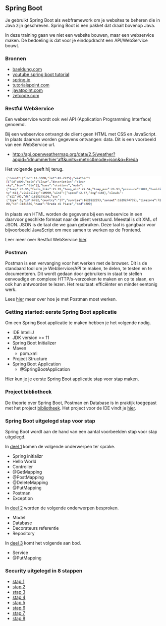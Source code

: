 ## Spring Boot

Je gebruikt Spring Boot als webframework om je websites te beheren die in Java zijn geschreven. Spring Boot is een pakket dat draait bovenop Java.

In deze training gaan we niet een website bouwen, maar een webservice maken. De bedoeling is dat voor je eindopdracht een API/WebService bouwt.

### Bronnen

- <a href="https://www.baeldung.com/" target="_blank">baeldung.com</a>
- <a href="https://www.youtube.com/watch?v=9SGDpanrc8U" target="_blank">youtube spring boot tutorial</a>
- <a href="https://spring.io/" target="_blank">spring.io</a>
- <a href="https://www.tutorialspoint.com/spring_boot/index.htm" target="_blank">tutorialspoint.com</a>
- <a href="https://www.javatpoint.com/spring-boot-tutorial" target="_blank">javatpoint.com</a>
- <a href="https://zetcode.com/all/#springboot" target="_blank">zetcode.com</a>

### Restful WebService

Een webservice wordt ook wel API (Application Programming Interface) genoemd.

Bij een webservice ontvangt de client geen HTML met CSS en JavaScript. In plaats daarvan worden gegevens ontvangen: data. Dit is een voorbeeld van een WebService url.

- http://api.openweathermap.org/data/2.5/weather?appid='idnummerhier'aff&units=metric&mode=json&q=Breda

Het volgende geeft hij terug.

![img.png](images/img.png)

In plaats van HTML worden de gegevens bij een webservice in een daarvoor geschikte formaat naar de client verstuurd. Meestal is dit XML of JSON. JSON is de taal die we gaan gebruiken. Deze taal is gangbaar voor bijvoorbeeld JavaScript om mee samen te werken op de Frontend.

Leer meer over Restful WebService [hier](restful_api.md).

### Postman

Postman is een vervanging voor het werken met de browser. Dit is de standaard tool om je WebService/API te maken, te delen, te testen en te documenteren. Dit wordt gedaan door gebruikers in staat te stellen eenvoudige en complexe HTTP/s-verzoeken te maken en op te slaan, en ook hun antwoorden te lezen. Het resultaat: efficiënter en minder eentonig werk.

Lees [hier](postman.md) meer over hoe je met Postman moet werken.

### Getting started: eerste Spring Boot applicatie

Om een Spring Boot applicatie te maken hebben je het volgende nodig.

- IDE IntelliJ
- JDK version >= 11
- Spring Boot Initializer
- Maven
    - pom.xml
- Project Structure
- Spring Boot Application
    - @SpringBootApplication

[Hier](springboot.md) kun je je eerste Spring Boot applicatie stap voor stap maken.

### Project bibliotheek

De theorie over Spring Boot, Postman en Database is in praktijk toegepast met het project [bibliotheek](bibliotheek.md). Het project voor de IDE vindt je [hier](https://github.com/danielle076/library_springboot).

### Spring Boot uitgelegd stap voor stap

Spring Boot wordt aan de hand van een aantal voorbeelden stap voor stap uitgelegd.

In [deel 1](questions.md) komen de volgende onderwerpen ter sprake.

- Spring initializr
- Hello World
- Controller
- @GetMapping
- @PostMapping
- @DeleteMapping
- @PutMapping
- Postman
- Exception

In [deel 2](questions.md) worden de volgende onderwerpen besproken.

- Model
- Database
- Decorateurs referentie
- Repository

In [deel 3](questions.md) komt het volgende aan bod.

- Service
- @PutMapping

### Security uitgelegd in 8 stappen

- [stap 1](security.md)
- [stap 2](security_pt2.md)
- [stap 3](security_pt3.md)
- [stap 4](security_pt4.md)
- [stap 5](security_pt5.md)
- [stap 6](security_pt6.md)
- [stap 7](security_pt7.md)
- [stap 8](security_pt8.md)